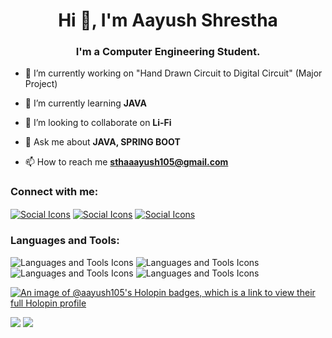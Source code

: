 <h1 align="center">Hi 👋, I'm Aayush Shrestha</h1>
<h3 align="center">I'm a Computer Engineering Student.</h3>

- 🔭 I’m currently working on "Hand Drawn Circuit to Digital Circuit" (Major Project)

- 🌱 I’m currently learning **JAVA**

- 👯 I’m looking to collaborate on **Li-Fi**

- 💬 Ask me about **JAVA, SPRING BOOT**

- 📫 How to reach me **sthaaayush105@gmail.com**

<h3 align="left">Connect with me:</h3>
<p align="left">
<a href="https://twitter.com/aayushrestha5" target="blank"><img align="center" src="https://skillicons.dev/icons?i=twitter" alt="Social Icons" /></a>
<a href="https://linkedin.com/in/aayushrestha" target="blank"><img align="center" src="https://skillicons.dev/icons?i=linkedin" alt="Social Icons" /></a>
<a href="https://instagram.com/aayush__shrestha" target="blank"><img align="center" src="https://skillicons.dev/icons?i=instagram" alt="Social Icons" /></a>
</p>

<h3 align="left">Languages and Tools:</h3>
<img src="https://skillicons.dev/icons?i=amazonwebservices,bootstrap,c,cpp,html,css,javascript" alt="Languages and Tools Icons" />
<img src="https://skillicons.dev/icons?i=django,java,express,git,heroku,photoshop,illustrator" alt="Languages and Tools Icons" />
<img src="https://skillicons.dev/icons?i=linux,matlab,mongodb,mysql,nodejs,postman,react" alt="Languages and Tools Icons" />
<img src="https://skillicons.dev/icons?i=sqlite" alt="Languages and Tools Icons" />

[![An image of @aayush105's Holopin badges, which is a link to view their full Holopin profile](https://holopin.me/aayush105)](https://holopin.io/@aayush105)

![](https://github-readme-stats.vercel.app/api?username=aayush105&theme=great-gatsby&hide_border=true&include_all_commits=false&count_private=false)
![](https://github-readme-streak-stats.herokuapp.com/?user=aayush105&theme=great-gatsby&hide_border=true)

